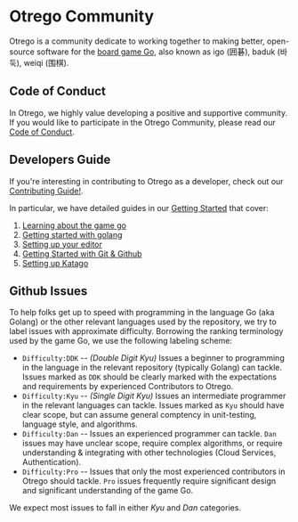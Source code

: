 # Otrego Community

Otrego is a community dedicate to working together to making better,
open-source software for the
<a href="https://en.wikipedia.org/wiki/Go_(game)">board game Go</a>, also known as igo
(囲碁), baduk (바둑), weiqi (围棋).

## Code of Conduct

In Otrego, we highly value developing a positive and supportive community. If
you would like to participate in the Otrego Community, please read our
[Code of Conduct](CODE_OF_CONDUCT.md).

## Developers Guide

If you're interesting in contributing to Otrego as a developer, check out our
[Contributing Guide!](CONTRIBUTING.md).

In particular, we have detailed guides in our
[Getting Started](/gettingstarted/README.md) that cover:

1.   [Learning about the game go](/gettingstarted/gogame.md)
2.   [Getting started with golang](/gettingstarted/golang.md)
3.   [Setting up your editor](/gettingstarted/editor.md)
4.   [Getting Started with Git & Github](/gettingstarted/git.md)
5.   [Setting up Katago](/gettingstarted/katago.md)

## Github Issues

To help folks get up to speed with programming in the language Go (aka Golang)
or the other relevant languages used by the repository, we try to label issues
with approximate difficulty. Borrowing the ranking terminology used by the game
Go, we use the following labeling scheme:

*   `Difficulty:DDK` -- *(Double Digit Kyu)* Issues a beginner to programming
    in the language in the relevant repository (typically Golang) can tackle.
    Issues marked as `DDK` should be clearly marked with the expectations and
    requirements by experienced Contributors to Otrego.
*   `Difficulty:Kyu` -- *(Single Digit Kyu)* Issues an intermediate programmer
    in the relevant languages can tackle. Issues marked as `Kyu` should have
    clear scope, but can assume general comptency in unit-testing, language
    style, and algorithms.
*   `Difficulty:Dan` -- Issues an experienced programmer can tackle. `Dan`
    issues may have unclear scope, require complex algorithms, or require
    understanding & integrating with other technologies (Cloud Services,
    Authentication).
*   `Difficulty:Pro` -- Issues that only the most experienced contributors in
    Otrego should tackle. `Pro` issues frequently require significant design
    and significant understanding of the game Go.

We expect most issues to fall in either *Kyu* and *Dan* categories.
